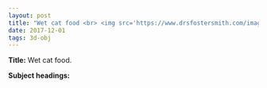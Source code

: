 ```yaml
---
layout: post
title: "Wet cat food <br> <img src='https://www.drsfostersmith.com/images/Categoryimages/larger/lg-86507-71707K-cat.jpg' height='225' width='275'>"
date: 2017-12-01
tags: 3d-obj
---
```


**Title:** Wet cat food.

**Subject headings:**
